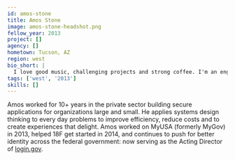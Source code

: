 ```yaml
---
id: amos-stone
title: Amos Stone
image: amos-stone-headshot.png
fellow_year: 2013
project: []
agency: []
hometown: Tucson, AZ
region: west
bio_short: |
  I love good music, challenging projects and strong coffee. I'm an engineer at heart, an excellent communicator, and a problem solver.
tags: ['west', '2013']
skills: []
---
```


Amos worked for 10+ years in the private sector building secure applications for organizations large and small. He applies systems design thinking to every day problems to improve efficiency, reduce costs and to create experiences that delight. Amos worked on MyUSA (formerly MyGov) in 2013, helped 18F get started in 2014, and continues to push for better identity across the federal government: now serving as the Acting Director of <a href="https://www.login.gov" target="_blank">login.gov</a>.
